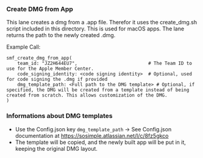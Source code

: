 ### Create DMG from App

This lane creates a dmg from a .app file. Therefor it uses the create_dmg.sh script included in this directory. 
This is used for macOS apps. The lane returns the path to the newly created .dmg.

Example Call:

```
smf_create_dmg_from_app(
    team_id: "JZ2H644EU7",                          # The Team ID to use for the Apple Member Center.
    code_signing_identity: <code signing identity>  # Optional, used for code signing the .dmg if provided
    dmg_template_path: <Full path to the DMG template> # Optional, if specified, the DMG will be created from a template instead of being created from scratch. This allows customization of the DMG.
)
```

### Informations about DMG templates

- Use the Config.json key `dmg_template_path` -> See Config.json documentation at https://sosimple.atlassian.net/l/c/8fz5gkco
- The template will be copied, and the newly built app will be put in it, keeping the original DMG layout.